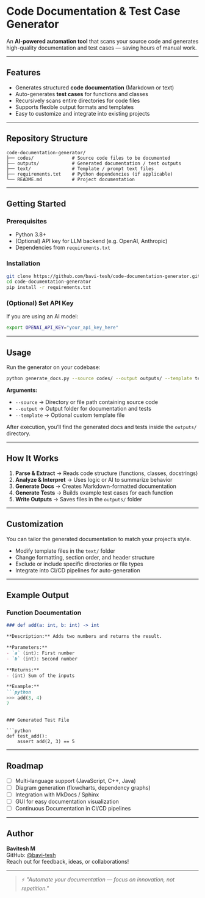 # Code Documentation & Test Case Generator

An **AI-powered automation tool** that scans your source code and generates high-quality documentation and test cases — saving hours of manual work.

---

## Features

- Generates structured **code documentation** (Markdown or text)
- Auto-generates **test cases** for functions and classes
- Recursively scans entire directories for code files
- Supports flexible output formats and templates
- Easy to customize and integrate into existing projects

---

## Repository Structure

```
code-documentation-generator/
├── codes/              # Source code files to be documented
├── outputs/            # Generated documentation / test outputs
├── text/               # Template / prompt text files
├── requirements.txt    # Python dependencies (if applicable)
└── README.md           # Project documentation
```

---

## Getting Started

### Prerequisites

- Python 3.8+
- (Optional) API key for LLM backend (e.g. OpenAI, Anthropic)
- Dependencies from `requirements.txt`

### Installation

```bash
git clone https://github.com/bavi-tesh/code-documentation-generator.git
cd code-documentation-generator
pip install -r requirements.txt
```

### (Optional) Set API Key

If you are using an AI model:

```bash
export OPENAI_API_KEY="your_api_key_here"
```

---

## Usage

Run the generator on your codebase:

```bash
python generate_docs.py --source codes/ --output outputs/ --template text/template.md
```

**Arguments:**
- `--source` → Directory or file path containing source code  
- `--output` → Output folder for documentation and tests  
- `--template` → Optional custom template file  

After execution, you’ll find the generated docs and tests inside the `outputs/` directory.

---

## How It Works

1. **Parse & Extract** → Reads code structure (functions, classes, docstrings)  
2. **Analyze & Interpret** → Uses logic or AI to summarize behavior  
3. **Generate Docs** → Creates Markdown-formatted documentation  
4. **Generate Tests** → Builds example test cases for each function  
5. **Write Outputs** → Saves files in the `outputs/` folder  

---

## Customization

You can tailor the generated documentation to match your project’s style.

- Modify template files in the `text/` folder  
- Change formatting, section order, and header structure  
- Exclude or include specific directories or file types  
- Integrate into CI/CD pipelines for auto-generation  

---

## Example Output

### Function Documentation

```markdown
### def add(a: int, b: int) -> int

**Description:** Adds two numbers and returns the result.

**Parameters:**
- `a` (int): First number  
- `b` (int): Second number  

**Returns:**
- (int) Sum of the inputs  

**Example:**
```python
>>> add(3, 4)
7
```
```

### Generated Test File

```python
def test_add():
    assert add(2, 3) == 5
```

---

## Roadmap

- [ ] Multi-language support (JavaScript, C++, Java)  
- [ ] Diagram generation (flowcharts, dependency graphs)  
- [ ] Integration with MkDocs / Sphinx  
- [ ] GUI for easy documentation visualization  
- [ ] Continuous Documentation in CI/CD pipelines  

---

## Author

**Bavitesh M**  
GitHub: [@bavi-tesh](https://github.com/bavi-tesh)  
Reach out for feedback, ideas, or collaborations!

---

> ⚡ *"Automate your documentation — focus on innovation, not repetition."*
